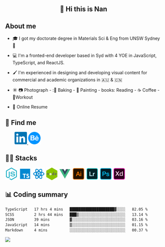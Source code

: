 <h2 align="center">👋 Hi this is Nan</h2>

## About me

- 🎓 I got my doctorate degree in Materials Sci & Eng from UNSW Sydney :koala:

- :computer: I'm a fronted-end developer based in Syd with 4 YOE in JavaScript, TypeScript, and ReactJS.

- :paintbrush: I'm experienced in designing and developing visual content for commercial and academic organizations in :australia: & :cn:

- :sunny: :camera: Photograph - ::bread: Baking - :art: Painting - books: Reading - :coffee: Coffee - 💪Workout

- 📑 <a href="https://cliff-order-682.notion.site/Dr-Nan-Chen-f34e2035a1514258afc1d3ee789d2e8e" style="text-decoration: none;">Online Resume</a>


## 💬 Find me
<div style="padding-left:30px;">
<a href="https://www.linkedin.com/in/nan-chen-1517a79a/">
<img src="https://raw.githubusercontent.com/southchen/southchen/master/assets/linkedIn.png" height="40em"  alt="linkedIn"/>
</a>
<a href="https://www.behance.net/southchen">
<img src="https://raw.githubusercontent.com/southchen/southchen/master/assets/Behance.svg" height="40em"  alt="behance"/>
</a>
</div>

## 👨‍💻 Stacks 

<p align='left'>
<div style="display:inline-block">
<img src="https://raw.githubusercontent.com/southchen/southchen/master/assets/JavaScript.svg" height="40em"  alt="javascript"/>
<img src="https://raw.githubusercontent.com/southchen/southchen/master/assets/ts.svg" height="40em"  alt="typescript"/>
<img src="https://raw.githubusercontent.com/southchen/southchen/master/assets/react.svg" height="40em"  alt="react"/>
<img src="https://raw.githubusercontent.com/southchen/southchen/master/assets/nodejs.png" height="40em"  alt="nodejs"/>
<img src="https://raw.githubusercontent.com/southchen/southchen/master/assets/Vue.svg" height="40em"  alt="vue"/>
<img src="https://raw.githubusercontent.com/southchen/southchen/master/assets/Adobe Ai.svg" height="40em"  alt="adobe ai"/>
<img src="https://raw.githubusercontent.com/southchen/southchen/master/assets/Adobe Lr.svg" height="40em"  alt="adobe lr"/>
<img src="https://raw.githubusercontent.com/southchen/southchen/master/assets/Adobe Ps.svg" height="40em"  alt="adobe Ps"/>
<img src="https://raw.githubusercontent.com/southchen/southchen/master/assets/Adobe Xd.svg" height="40em"  alt="adobe Xd"/>
</div>
</p>

## 📊 Coding summary

<!--START_SECTION:waka-->

```txt
TypeScript   17 hrs 4 mins   ████████████████████▓░░░░   82.05 %
SCSS         2 hrs 44 mins   ███▒░░░░░░░░░░░░░░░░░░░░░   13.14 %
JSON         39 mins         ▓░░░░░░░░░░░░░░░░░░░░░░░░   03.16 %
JavaScript   14 mins         ▒░░░░░░░░░░░░░░░░░░░░░░░░   01.15 %
Markdown     4 mins          ░░░░░░░░░░░░░░░░░░░░░░░░░   00.37 %
```

<!--END_SECTION:waka-->

<!-- ## Reading -->

![](https://visitor-badge.glitch.me/badge?page_id=southchen.southchen)
